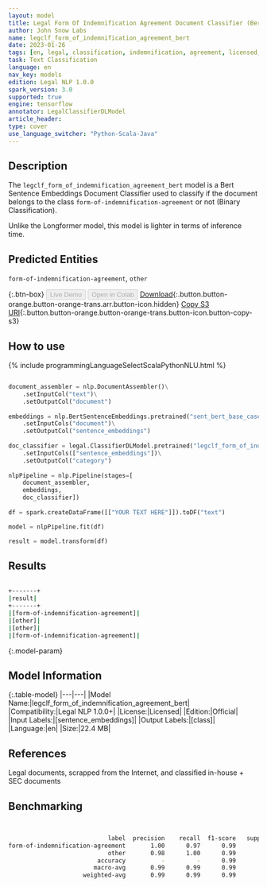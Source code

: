 ```yaml
---
layout: model
title: Legal Form Of Indemnification Agreement Document Classifier (Bert Sentence Embeddings)
author: John Snow Labs
name: legclf_form_of_indemnification_agreement_bert
date: 2023-01-26
tags: [en, legal, classification, indemnification, agreement, licensed, bert, tensorflow]
task: Text Classification
language: en
nav_key: models
edition: Legal NLP 1.0.0
spark_version: 3.0
supported: true
engine: tensorflow
annotator: LegalClassifierDLModel
article_header:
type: cover
use_language_switcher: "Python-Scala-Java"
---
```


## Description

The `legclf_form_of_indemnification_agreement_bert` model is a Bert Sentence Embeddings Document Classifier used to classify if the document belongs to the class `form-of-indemnification-agreement` or not (Binary Classification).

Unlike the Longformer model, this model is lighter in terms of inference time.

## Predicted Entities

`form-of-indemnification-agreement`, `other`

{:.btn-box}
<button class="button button-orange" disabled>Live Demo</button>
<button class="button button-orange" disabled>Open in Colab</button>
[Download](https://s3.amazonaws.com/auxdata.johnsnowlabs.com/legal/models/legclf_form_of_indemnification_agreement_bert_en_1.0.0_3.0_1674732486525.zip){:.button.button-orange.button-orange-trans.arr.button-icon.hidden}
[Copy S3 URI](s3://auxdata.johnsnowlabs.com/legal/models/legclf_form_of_indemnification_agreement_bert_en_1.0.0_3.0_1674732486525.zip){:.button.button-orange.button-orange-trans.button-icon.button-copy-s3}

## How to use



<div class="tabs-box" markdown="1">
{% include programmingLanguageSelectScalaPythonNLU.html %}

```python

document_assembler = nlp.DocumentAssembler()\
    .setInputCol("text")\
    .setOutputCol("document")
  
embeddings = nlp.BertSentenceEmbeddings.pretrained("sent_bert_base_cased", "en")\
    .setInputCols("document")\
    .setOutputCol("sentence_embeddings")
    
doc_classifier = legal.ClassifierDLModel.pretrained("legclf_form_of_indemnification_agreement_bert", "en", "legal/models")\
    .setInputCols(["sentence_embeddings"])\
    .setOutputCol("category")
    
nlpPipeline = nlp.Pipeline(stages=[
    document_assembler, 
    embeddings,
    doc_classifier])
 
df = spark.createDataFrame([["YOUR TEXT HERE"]]).toDF("text")

model = nlpPipeline.fit(df)

result = model.transform(df)

```

</div>

## Results

```bash

+-------+
|result|
+-------+
|[form-of-indemnification-agreement]|
|[other]|
|[other]|
|[form-of-indemnification-agreement]|

```

{:.model-param}
## Model Information

{:.table-model}
|---|---|
|Model Name:|legclf_form_of_indemnification_agreement_bert|
|Compatibility:|Legal NLP 1.0.0+|
|License:|Licensed|
|Edition:|Official|
|Input Labels:|[sentence_embeddings]|
|Output Labels:|[class]|
|Language:|en|
|Size:|22.4 MB|

## References

Legal documents, scrapped from the Internet, and classified in-house + SEC documents 

## Benchmarking

```bash


                            label  precision    recall  f1-score   support
form-of-indemnification-agreement       1.00      0.97      0.99        36
                            other       0.98      1.00      0.99        65
                         accuracy          -         -      0.99       101
                        macro-avg       0.99      0.99      0.99       101
                     weighted-avg       0.99      0.99      0.99       101
                  
```
